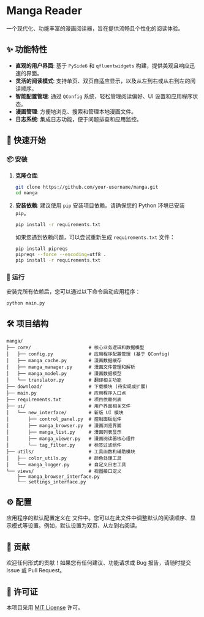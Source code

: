 # Manga Reader

一个现代化、功能丰富的漫画阅读器，旨在提供流畅且个性化的阅读体验。

## ✨ 功能特性

- **直观的用户界面**: 基于 `PySide6` 和 `qfluentwidgets` 构建，提供美观且响应迅速的界面。
- **灵活的阅读模式**: 支持单页、双页自适应显示，以及从左到右或从右到左的阅读顺序。
- **智能配置管理**: 通过 `QConfig` 系统，轻松管理阅读偏好、UI 设置和应用程序状态。
- **漫画管理**: 方便地浏览、搜索和管理本地漫画文件。
- **日志系统**: 集成日志功能，便于问题排查和应用监控。

## 🚀 快速开始

### 📦 安装

1. **克隆仓库**:
   ```bash
   git clone https://github.com/your-username/manga.git
   cd manga
   ```

2. **安装依赖**:
   建议使用 `pip` 安装项目依赖。请确保您的 Python 环境已安装 `pip`。
   ```bash
   pip install -r requirements.txt
   ```
   如果您遇到依赖问题，可以尝试重新生成 `requirements.txt` 文件：
   ```bash
   pip install pipreqs
   pipreqs --force --encoding=utf8 .
   pip install -r requirements.txt
   ```

### 🏃 运行

安装完所有依赖后，您可以通过以下命令启动应用程序：

```bash
python main.py
```

## 🛠️ 项目结构

```
manga/
├── core/                     # 核心业务逻辑和数据模型
│   ├── config.py             # 应用程序配置管理 (基于 QConfig)
│   ├── manga_cache.py        # 漫画数据缓存
│   ├── manga_manager.py      # 漫画文件管理和解析
│   ├── manga_model.py        # 漫画数据模型
│   └── translator.py         # 翻译相关功能
├── download/                 # 下载模块 (待实现或扩展)
├── main.py                   # 应用程序入口点
├── requirements.txt          # 项目依赖列表
├── ui/                       # 用户界面相关文件
│   └── new_interface/        # 新版 UI 模块
│       ├── control_panel.py  # 控制面板组件
│       ├── manga_browser.py  # 漫画浏览界面
│       ├── manga_list.py     # 漫画列表显示
│       ├── manga_viewer.py   # 漫画阅读器核心组件
│       └── tag_filter.py     # 标签过滤组件
├── utils/                    # 工具函数和辅助模块
│   ├── color_utils.py        # 颜色处理工具
│   └── manga_logger.py       # 自定义日志工具
└── views/                    # 视图接口定义
    ├── manga_browser_interface.py
    └── settings_interface.py
```

## ⚙️ 配置

应用程序的默认配置定义在 <mcfile name="config.py" path="core/config.py"></mcfile> 文件中。您可以在此文件中调整默认的阅读顺序、显示模式等设置。例如，默认设置为双页、从左到右阅读。

## 🤝 贡献

欢迎任何形式的贡献！如果您有任何建议、功能请求或 Bug 报告，请随时提交 Issue 或 Pull Request。

## 📄 许可证

本项目采用 [MIT License](LICENSE) 许可。